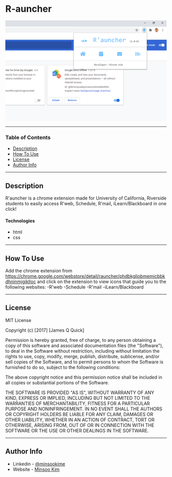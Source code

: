 # R-auncher

![Project Image](/proofChrome.PNG)

---

### Table of Contents

- [Description](#description)
- [How To Use](#how-to-use)
- [License](#license)
- [Author Info](#author-info)

---

## Description

R'auncher is a chrome extension made for University of California, Riverside
students to easily access R'web, Schedule, R'mail, iLearn/Blackboard in one click!

#### Technologies

- html
- css

---

## How To Use

Add the chrome extension from
https://chrome.google.com/webstore/detail/rauncher/phdbkgliobmemicbbkdhninmjgiklloc
and click on the extension to view icons that guide you to the following websites:
-R'web
-Schedule
-R'mail
-iLearn/Blackboard

---

## License

MIT License

Copyright (c) [2017] [James Q Quick]

Permission is hereby granted, free of charge, to any person obtaining a copy
of this software and associated documentation files (the "Software"), to deal
in the Software without restriction, including without limitation the rights
to use, copy, modify, merge, publish, distribute, sublicense, and/or sell
copies of the Software, and to permit persons to whom the Software is
furnished to do so, subject to the following conditions:

The above copyright notice and this permission notice shall be included in all
copies or substantial portions of the Software.

THE SOFTWARE IS PROVIDED "AS IS", WITHOUT WARRANTY OF ANY KIND, EXPRESS OR
IMPLIED, INCLUDING BUT NOT LIMITED TO THE WARRANTIES OF MERCHANTABILITY,
FITNESS FOR A PARTICULAR PURPOSE AND NONINFRINGEMENT. IN NO EVENT SHALL THE
AUTHORS OR COPYRIGHT HOLDERS BE LIABLE FOR ANY CLAIM, DAMAGES OR OTHER
LIABILITY, WHETHER IN AN ACTION OF CONTRACT, TORT OR OTHERWISE, ARISING FROM,
OUT OF OR IN CONNECTION WITH THE SOFTWARE OR THE USE OR OTHER DEALINGS IN THE
SOFTWARE.

---

## Author Info

- Linkedin - [@minsookime](https://www.linkedin.com/in/minsookime/)
- Website - [Minsoo Kim](minsooerickim.github.io)

